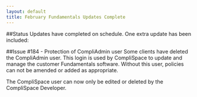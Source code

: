 ```yaml
---
layout: default
title: February Fundamentals Updates Complete
---
```


##Status
Updates have completed on schedule. One extra update has been included:

##Issue #184 - Protection of CompliAdmin user
Some clients have deleted the CompliAdmin user. This login is used by CompliSpace
to update and manage the customer Fundamentals software. Without this user, policies
can not be amended or added as appropriate.

The CompliSpace user can now only be edited or deleted by the CompliSpace Developer.

